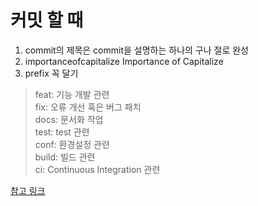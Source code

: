 
# 커밋 할 때
1. commit의 제목은 commit을 설명하는 하나의 구나 절로 완성
2. importanceofcapitalize Importance of Capitalize
3. prefix 꼭 달기
>feat: 기능 개발 관련   
>fix: 오류 개선 혹은 버그 패치   
>docs: 문서화 작업   
>test: test 관련   
>conf: 환경설정 관련   
>build: 빌드 관련   
>ci: Continuous Integration 관련   


[참고 링크](https://www.conventionalcommits.org/ko/v1.0.0/)